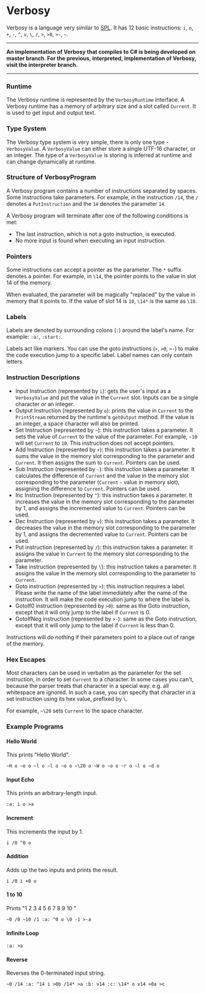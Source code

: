 # Verbosy

Verbosy is a language very similar to [SPL](https://github.com/Sweeper777/SPL-Compiler). It has 12 basic instructions: `i`, `o`, `+`, `-`, `^`, `v`, `\`, `/`, `>`, `>0`, `>-`, `~`.

-----

**An implementation of Verbosy that compiles to C# is being developed on master branch. For the previous, interpreted, implementation of Verbosy, visit the interpreter branch.**

-----

### Runtime

The Verbosy runtime is represented by the `VerbosyRuntime` interface. A Verbosy runtime has a memory of arbitrary size and a slot called `Current`. It is used to get input and output text.

### Type System

The Verbosy type system is very simple, there is only one type - `VerbosyValue`. A `VerbosyValue` can either store a single UTF-16 character, or an integer. The type of a `VerbosyValue` is storing is inferred at runtime and can change dynamically at runtime.

### Structure of VerbosyProgram

A Verbosy program contains a number of instructions separated by spaces. Some instructions take parameters. For example, in the instruction `/14`, the `/` denotes a `PutInstruction` and the `14` denotes the parameter `14`.

A Verbosy program will terminate after one of the following conditions is met:

- The last instruction, which is not a goto instruction, is executed.
- No more input is found when executing an input instruction.

### Pointers

Some instructions can accept a pointer as the parameter. The `*` suffix denotes a pointer. For example, in `\14`, the pointer points to the value in slot 14 of the memory.

When evaluated, the parameter will be magically "replaced" by the value in memory that it points to. If the value of slot 14 is `10`, `\14*` is the same as `\10`.

### Labels

Labels are denoted by surrounding colons (`:`) around the label's name. For example: `:a:`, `:start:`.

Labels act like markers. You can use the goto instructions (`>`, `>0`, `>-`) to make the code execution jump to a specific label. Label names can only contain letters.

### Instruction Descriptions

- Input Instruction (represented by `i`): gets the user's input as a `VerbosyValue` and put the value in the `Current` slot. Inputs can be a single character or an integer.
- Output Instruction (represented by `o`): prints the value in `Current` to the `PrintStream` returned by the runtime's `getOutput` method. If the value is an integer, a space character will also be printed.
- Set Instruction (represented by `~`): this instruction takes  a parameter. It sets the value of `Current` to the value of the parameter. For example, `~10` will set `Current` to `10`. This instruction does not accept pointers.
- Add Instruction (represented by `+`): this instruction takes a parameter. It sums the value in the memory slot corresponding to the parameter and `Current`. It then assigns the sum to `Current`. Pointers can be used.
- Sub Instruction (represented by `-`): this instruction takes a parameter. It calculates the difference of `Current` and the value in the memory slot corresponding to the parameter (`Current` - value in memory slot), assigning the difference to `Current`. Pointers can be used.
- Inc Instruction (represented by `^`): this instruction takes a parameter. It increases the value in the memory slot corresponding to the parameter by 1, and assigns the incremented value to `Current`. Pointers can be used.
- Dec Instruction (represented by `v`): this instruction takes a parameter. It decreases the value in the memory slot corresponding to the parameter by 1, and assigns the decremented value to `Current`. Pointers can be used.
- Put instruction (represented by `/`): this instruction takes a parameter. It assigns the value in `Current` to the memory slot corresponding to the parameter.
- Take instruction (represented by `\`): this instruction takes a parameter. It assigns the value in the memory slot corresponding to the parameter to `Current`.
- Goto instruction (represented by `>`): this instruction requires a label. Please write the name of the label immediately after the name of the instruction. It will make the code execution jump to where the label is.
- GotoIf0 instruction (represented by `>0`): same as the Goto instruction, except that it will only jump to the label if `Current` is 0.
- GotoIfNeg instruction (represented by `>-`): same as the Goto instruction, except that it will only jump to the label if `Current` is less than 0.

Instructions will do nothing if their parameters point to a place out of range of the memory.

### Hex Escapes

Most characters can be used in verbatim as the parameter for the set instruction, in order to set `Current` to a character. In some cases you can't, because the parser treats that character in a special way. e.g. all whitespace are ignored. In such a case, you can specify that character in a set instruction using its hex value, prefixed by `\`.

For example, `~\20` sets `Current` to the space character.

### Example Programs

#### Hello World

This prints "Hello World".

    ~H o ~e o ~l o ~l o ~o o ~\20 o ~W o ~o o ~r o ~l o ~d o
    
#### Input Echo

This prints an arbitrary-length input.

    :a: i o >a
    
#### Increment

This increments the input by 1.

    i /0 ^0 o
    
#### Addition

Adds up the two inputs and prints the result.

    i /0 i +0 o
    
#### 1 to 10

Prints "1 2 3 4 5 6 7 8 9 10 "

    ~0 /0 ~10 /1 :a: ^0 o \0 -1 >-a
    
#### Infinite Loop

    :a: >a
    
#### Reverse

Reverses the 0-terminated input string.

    ~0 /14 :a: ^14 i >0b /14* >a :b: v14 :c: \14* o v14 >0a >c
    
